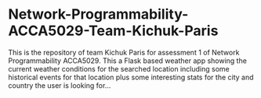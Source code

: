 # Network-Programmability-ACCA5029-Team-Kichuk-Paris
This is the repository of team Kichuk Paris for assessment 1 of Network Programmability ACCA5029. This a Flask based weather app showing the current weather conditions for the searched location including some historical events for that location plus some interesting stats for the city and country the user is looking for...
